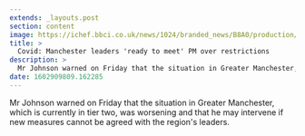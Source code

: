 ```yaml
--- 
extends: _layouts.post 
section: content 
image: https://ichef.bbci.co.uk/news/1024/branded_news/B8A0/production/_114946274_063839678.jpg 
title: > 
  Covid: Manchester leaders 'ready to meet' PM over restrictions 
description: > 
  Mr Johnson warned on Friday that the situation in Greater Manchester, which is currently in tier two, was worsening and that he may intervene if new measures cannot be agreed with the region's leaders. 
date: 1602909809.162285 
--- 
```

Mr Johnson warned on Friday that the situation in Greater Manchester, which is currently in tier two, was worsening and that he may intervene if new measures cannot be agreed with the region's leaders.